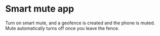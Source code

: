 # Smart mute app

Turn on smart mute, and a geofence is created and the phone is muted. Mute automatically turns off once you leave the fence.
